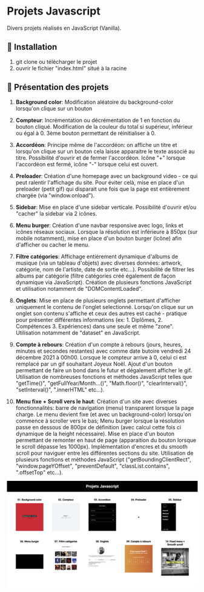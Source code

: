 # Projets Javascript

Divers projets réalisés en JavaScript (Vanilla).

## 🚀 Installation

1. git clone ou télécharger le projet
2. ouvrir le fichier "index.html" situé à la racine

## 👀 Présentation des projets

1.  **Background color**: Modification aléatoire du background-color lorsqu'on clique sur un bouton

2.  **Compteur**: Incrémentation ou décrémentation de 1 en fonction du bouton cliqué. Modification de la couleur du total si supérieur, inférieur ou égal à 0. 3ème bouton permettant de réinitialiser à 0.

3.  **Accordéon**: Principe même de l'accordéon: on affiche un titre et lorsqu'on clique sur un bouton cela laisse apparaitre le texte associé au titre. Possibilité d'ouvrir et de fermer l'accordéon. Icône "+" lorsque l'accordéon est fermé, icône "-" lorsque celui est ouvert.

4.  **Preloader**: Création d'une homepage avec un background video - ce qui peut ralentir l'affichage du site. Pour éviter celà, mise en place d'un preloader (petit gif) qui disparait une fois que la page est entièrement chargée (via "window.onload").

5.  **Sidebar**: Mise en place d'une sidebar verticale. Possibilité d'ouvrir et/ou "cacher" la sidebar via 2 icônes.

6.  **Menu burger**: Création d'une navbar responsive avec logo, links et icônes réseaux sociaux. Lorsque la résolution est inférieure à 850px (sur mobile notamment), mise en place d'un bouton burger (icône) afin d'afficher ou cacher le menu.

7.  **Filtre catégories**: Affichage entièrement dynamique d'albums de musique (via un tableau d'objets) avec diverses données: artwork, catégorie, nom de l'artiste, date de sortie etc...). Possibilité de filtrer les albums par catégorie (filtre catégories créé également de façon dynamique via JavaScript). Création de plusieurs fonctions JavaScript et utilisation notamment de "DOMContentLoaded".

8.  **Onglets**: Mise en place de plusieurs onglets permettant d'afficher uniquement le contenu de l'onglet selectionné. Lorsqu'on clique sur un onglet son contenu s'affiche et ceux des autres est caché - pratique pour présenter différentes informations (ex: 1. Diplômes, 2. Compétences 3. Expériences) dans une seule et même "zone". Utilisation notamment de "dataset" en JavaScript.

9.  **Compte à rebours**: Création d'un compte à rebours (jours, heures, minutes et secondes restantes) avec comme date butoire vendredi 24 décembre 2021 à 00h00. Lorsque le compteur arrive à 0, celui ci est remplacé par un gif souhaitant Joyeux Noël. Ajout d'un bouton permettant de faire un bond dans le futur et dégalement afficher le gif. Utilisation de nombreuses fonctions et méthodes JavaScript telles que "getTime()", "getFullYear/Month...()", "Math.floor()", "clearInterval()", "setInterval()", ".innerHTML" etc...).

10.  **Menu fixe + Scroll vers le haut**: Création d'un site avec diverses fonctionnalités: barre de navigation (menu) transparent lorsque la page charge. Le menu devient fixe (et avec un background-color) lorsqu'on commence à scroller vers le bas; Menu burger lorsque la résolution passe en dessous de 800px de définition (avec calcul cette fois ci dynamique de la height nécessaire). Mise en place d'un bouton permettant de remonter en haut de page (apparaition du bouton lorsque le scroll dépasse les 1000px). Implémentation d'encres et du smooth scroll pour naviguer entre les différentes sections du site. Utilisation de plusieurs fonctions et méthodes JavaScript ("getBoundingClientRect", "window.pageYOffset", "preventDefault", "classList.contains", ".offsetTop" etc...).

![Screenshot](screenshot.png)
